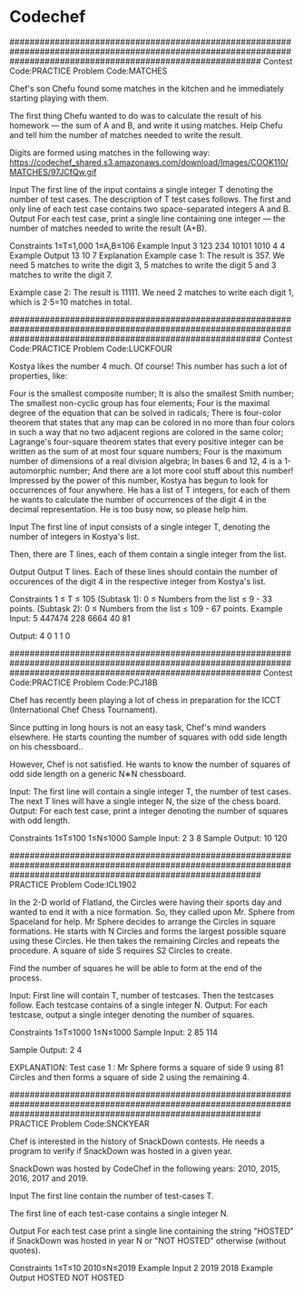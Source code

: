 # Codechef
##################################################################################################################################################################
Contest Code:PRACTICE Problem Code:MATCHES

Chef's son Chefu found some matches in the kitchen and he immediately starting playing with them.

The first thing Chefu wanted to do was to calculate the result of his homework — the sum of A and B, and write it using matches. Help Chefu and tell him the number of matches needed to write the result.

Digits are formed using matches in the following way: 
https://codechef_shared.s3.amazonaws.com/download/Images/COOK110/MATCHES/97JCfQw.gif


Input
The first line of the input contains a single integer T denoting the number of test cases. The description of T test cases follows.
The first and only line of each test case contains two space-separated integers A and B.
Output
For each test case, print a single line containing one integer — the number of matches needed to write the result (A+B).

Constraints
1≤T≤1,000
1≤A,B≤106
Example Input
3
123 234
10101 1010
4 4
Example Output
13
10
7
Explanation
Example case 1: The result is 357. We need 5 matches to write the digit 3, 5 matches to write the digit 5 and 3 matches to write the digit 7.

Example case 2: The result is 11111. We need 2 matches to write each digit 1, which is 2⋅5=10 matches in total.


##################################################################################################################################################################
Contest Code:PRACTICE Problem Code:LUCKFOUR

Kostya likes the number 4 much. Of course! This number has such a lot of properties, like:

Four is the smallest composite number;
It is also the smallest Smith number;
The smallest non-cyclic group has four elements;
Four is the maximal degree of the equation that can be solved in radicals;
There is four-color theorem that states that any map can be colored in no more than four colors in such a way that no two adjacent regions are colored in the same color;
Lagrange's four-square theorem states that every positive integer can be written as the sum of at most four square numbers;
Four is the maximum number of dimensions of a real division algebra;
In bases 6 and 12, 4 is a 1-automorphic number;
And there are a lot more cool stuff about this number!
Impressed by the power of this number, Kostya has begun to look for occurrences of four anywhere. He has a list of T integers, for each of them he wants to calculate the number of occurrences of the digit 4 in the decimal representation. He is too busy now, so please help him.

Input
The first line of input consists of a single integer T, denoting the number of integers in Kostya's list.

Then, there are T lines, each of them contain a single integer from the list.

Output
Output T lines. Each of these lines should contain the number of occurences of the digit 4 in the respective integer from Kostya's list.

Constraints
1 ≤ T ≤ 105
(Subtask 1): 0 ≤ Numbers from the list ≤ 9 - 33 points.
(Subtask 2): 0 ≤ Numbers from the list ≤ 109 - 67 points.
Example
Input:
5
447474
228
6664
40
81

Output:
4
0
1
1
0

##################################################################################################################################################################
Contest Code:PRACTICE Problem Code:PCJ18B

Chef has recently been playing a lot of chess in preparation for the ICCT (International Chef Chess Tournament).

Since putting in long hours is not an easy task, Chef's mind wanders elsewhere. He starts counting the number of squares with odd side length on his chessboard..

However, Chef is not satisfied. He wants to know the number of squares of odd side length on a generic N∗N chessboard.

Input:
The first line will contain a single integer T, the number of test cases.
The next T lines will have a single integer N, the size of the chess board.
Output:
For each test case, print a integer denoting the number of squares with odd length.

Constraints
1≤T≤100
1≤N≤1000
Sample Input:
    2
    3
    8
Sample Output:
    10
    120
   

##################################################################################################################################################################
PRACTICE Problem Code:ICL1902

In the 2-D world of Flatland, the Circles were having their sports day and wanted to end it with a nice formation. So, they called upon Mr. Sphere from Spaceland for help. Mr Sphere decides to arrange the Circles in square formations. He starts with N Circles and forms the largest possible square using these Circles. He then takes the remaining Circles and repeats the procedure. A square of side S requires S2 Circles to create.

Find the number of squares he will be able to form at the end of the process.

Input:
First line will contain T, number of testcases. Then the testcases follow.
Each testcase contains of a single integer N.
Output:
For each testcase, output a single integer denoting the number of squares.

Constraints
1≤T≤1000
1≤N≤1000
Sample Input:
2
85
114

Sample Output:
2
4

EXPLANATION:
Test case 1 : Mr Sphere forms a square of side 9 using 81 Circles and then forms a square of side 2 using the remaining 4.

##################################################################################################################################################################
PRACTICE Problem Code:SNCKYEAR

Chef is interested in the history of SnackDown contests. He needs a program to verify if SnackDown was hosted in a given year.

SnackDown was hosted by CodeChef in the following years: 2010, 2015, 2016, 2017 and 2019.

Input
The first line contain the number of test-cases T.

The first line of each test-case contains a single integer N.

Output
For each test case print a single line containing the string "HOSTED" if SnackDown was hosted in year N or "NOT HOSTED" otherwise (without quotes).

Constraints
1≤T≤10
2010≤N≤2019
Example Input
2
2019
2018
Example Output
HOSTED
NOT HOSTED
